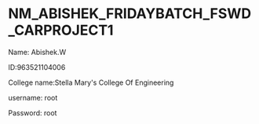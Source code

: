# NM_ABISHEK_FRIDAYBATCH_FSWD_CARPROJECT1

Name: Abishek.W

ID:963521104006

College name:Stella Mary's College Of Engineering

username: root

Password: root
